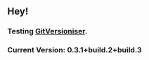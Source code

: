 ## Hey!

### Testing [GitVersioniser](https://github.com/Luzkan/GHActionsRepo).

### Current Version: **0.3.1+build.2+build.3**
